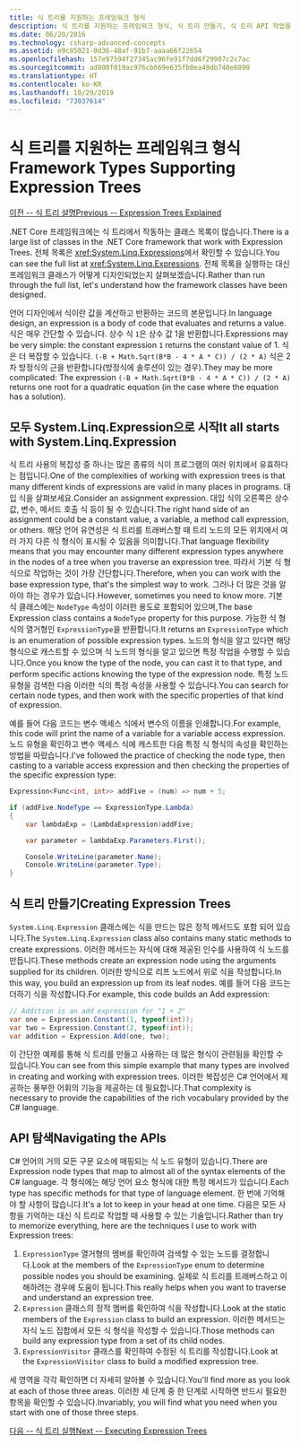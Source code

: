 ```yaml
---
title: 식 트리를 지원하는 프레임워크 형식
description: 식 트리를 지원하는 프레임워크 형식, 식 트리 만들기, 식 트리 API 작업을 위한 기술에 대해 알아봅니다.
ms.date: 06/20/2016
ms.technology: csharp-advanced-concepts
ms.assetid: e9c85021-0d36-48af-91b7-aaaa66f22654
ms.openlocfilehash: 157e97594f27345ac96fe91f7dd6f29907c2c7ac
ms.sourcegitcommit: ad800f019ac976cb669e635fb0ea49db740e6890
ms.translationtype: HT
ms.contentlocale: ko-KR
ms.lasthandoff: 10/29/2019
ms.locfileid: "73037614"
---
```

# <a name="framework-types-supporting-expression-trees"></a><span data-ttu-id="a7a93-103">식 트리를 지원하는 프레임워크 형식</span><span class="sxs-lookup"><span data-stu-id="a7a93-103">Framework Types Supporting Expression Trees</span></span>

[<span data-ttu-id="a7a93-104">이전 -- 식 트리 설명</span><span class="sxs-lookup"><span data-stu-id="a7a93-104">Previous -- Expression Trees Explained</span></span>](expression-trees-explained.md)

<span data-ttu-id="a7a93-105">.NET Core 프레임워크에는 식 트리에서 작동하는 클래스 목록이 많습니다.</span><span class="sxs-lookup"><span data-stu-id="a7a93-105">There is a large list of classes in the .NET Core framework that work with Expression Trees.</span></span>
<span data-ttu-id="a7a93-106">전체 목록은 <xref:System.Linq.Expressions>에서 확인할 수 있습니다.</span><span class="sxs-lookup"><span data-stu-id="a7a93-106">You can see the full list at <xref:System.Linq.Expressions>.</span></span>
<span data-ttu-id="a7a93-107">전체 목록을 실행하는 대신 프레임워크 클래스가 어떻게 디자인되었는지 살펴보겠습니다.</span><span class="sxs-lookup"><span data-stu-id="a7a93-107">Rather than run through the full list, let's understand how the framework classes have been designed.</span></span>

<span data-ttu-id="a7a93-108">언어 디자인에서 식이란 값을 계산하고 반환하는 코드의 본문입니다.</span><span class="sxs-lookup"><span data-stu-id="a7a93-108">In language design, an expression is a body of code that evaluates and returns a value.</span></span> <span data-ttu-id="a7a93-109">식은 매우 간단할 수 있습니다. 상수 식 `1`은 상수 값 1을 반환합니다.</span><span class="sxs-lookup"><span data-stu-id="a7a93-109">Expressions may be very simple: the constant expression `1` returns the constant value of 1.</span></span> <span data-ttu-id="a7a93-110">식은 더 복잡할 수 있습니다. `(-B + Math.Sqrt(B*B - 4 * A * C)) / (2 * A)` 식은 2차 방정식의 근을 반환합니다(방정식에 솔루션이 있는 경우).</span><span class="sxs-lookup"><span data-stu-id="a7a93-110">They may be more complicated: The expression `(-B + Math.Sqrt(B*B - 4 * A * C)) / (2 * A)` returns one root for a quadratic equation (in the case where the equation has a solution).</span></span>  

## <a name="it-all-starts-with-systemlinqexpression"></a><span data-ttu-id="a7a93-111">모두 System.Linq.Expression으로 시작</span><span class="sxs-lookup"><span data-stu-id="a7a93-111">It all starts with System.Linq.Expression</span></span>

<span data-ttu-id="a7a93-112">식 트리 사용의 복잡성 중 하나는 많은 종류의 식이 프로그램의 여러 위치에서 유효하다는 점입니다.</span><span class="sxs-lookup"><span data-stu-id="a7a93-112">One of the complexities of working with expression trees is that many different kinds of expressions are valid in many places in programs.</span></span> <span data-ttu-id="a7a93-113">대입 식을 살펴보세요.</span><span class="sxs-lookup"><span data-stu-id="a7a93-113">Consider an assignment expression.</span></span> <span data-ttu-id="a7a93-114">대입 식의 오른쪽은 상수 값, 변수, 메서드 호출 식 등이 될 수 있습니다.</span><span class="sxs-lookup"><span data-stu-id="a7a93-114">The right hand side of an assignment could be a constant value, a variable, a method call expression, or others.</span></span> <span data-ttu-id="a7a93-115">해당 언어 유연성은 식 트리를 트래버스할 때 트리 노드의 모든 위치에서 여러 가지 다른 식 형식이 표시될 수 있음을 의미합니다.</span><span class="sxs-lookup"><span data-stu-id="a7a93-115">That language flexibility means that you may encounter many different expression types anywhere in the nodes of a tree when you traverse an expression tree.</span></span> <span data-ttu-id="a7a93-116">따라서 기본 식 형식으로 작업하는 것이 가장 간단합니다.</span><span class="sxs-lookup"><span data-stu-id="a7a93-116">Therefore, when you can work with the base expression type, that's the simplest way to work.</span></span> <span data-ttu-id="a7a93-117">그러나 더 많은 것을 알아야 하는 경우가 있습니다.</span><span class="sxs-lookup"><span data-stu-id="a7a93-117">However, sometimes you need to know more.</span></span>
<span data-ttu-id="a7a93-118">기본 식 클래스에는 `NodeType` 속성이 이러한 용도로 포함되어 있으며,</span><span class="sxs-lookup"><span data-stu-id="a7a93-118">The base Expression class contains a `NodeType` property for this purpose.</span></span>
<span data-ttu-id="a7a93-119">가능한 식 형식의 열거형인 `ExpressionType`을 반환합니다.</span><span class="sxs-lookup"><span data-stu-id="a7a93-119">It returns an `ExpressionType` which is an enumeration of possible expression types.</span></span>
<span data-ttu-id="a7a93-120">노드의 형식을 알고 있다면 해당 형식으로 캐스트할 수 있으며 식 노드의 형식을 알고 있으면 특정 작업을 수행할 수 있습니다.</span><span class="sxs-lookup"><span data-stu-id="a7a93-120">Once you know the type of the node, you can cast it to that type, and perform specific actions knowing the type of the expression node.</span></span> <span data-ttu-id="a7a93-121">특정 노드 유형을 검색한 다음 이러한 식의 특정 속성을 사용할 수 있습니다.</span><span class="sxs-lookup"><span data-stu-id="a7a93-121">You can search for certain node types, and then work with the specific properties of that kind of expression.</span></span>

<span data-ttu-id="a7a93-122">예를 들어 다음 코드는 변수 액세스 식에서 변수의 이름을 인쇄합니다.</span><span class="sxs-lookup"><span data-stu-id="a7a93-122">For example, this code will print the name of a variable for a variable access expression.</span></span> <span data-ttu-id="a7a93-123">노드 유형을 확인하고 변수 액세스 식에 캐스트한 다음 특정 식 형식의 속성을 확인하는 방법을 따랐습니다.</span><span class="sxs-lookup"><span data-stu-id="a7a93-123">I've followed the practice of checking the node type, then casting to a variable access expression and then checking the properties of the specific expression type:</span></span>

```csharp
Expression<Func<int, int>> addFive = (num) => num + 5;

if (addFive.NodeType == ExpressionType.Lambda)
{
    var lambdaExp = (LambdaExpression)addFive;

    var parameter = lambdaExp.Parameters.First();

    Console.WriteLine(parameter.Name);
    Console.WriteLine(parameter.Type);
}
```

## <a name="creating-expression-trees"></a><span data-ttu-id="a7a93-124">식 트리 만들기</span><span class="sxs-lookup"><span data-stu-id="a7a93-124">Creating Expression Trees</span></span>

<span data-ttu-id="a7a93-125">`System.Linq.Expression` 클래스에는 식을 만드는 많은 정적 메서드도 포함 되어 있습니다.</span><span class="sxs-lookup"><span data-stu-id="a7a93-125">The `System.Linq.Expression` class also contains many static methods to create expressions.</span></span> <span data-ttu-id="a7a93-126">이러한 메서드는 자식에 대해 제공된 인수를 사용하여 식 노드를 만듭니다.</span><span class="sxs-lookup"><span data-stu-id="a7a93-126">These methods create an expression node using the arguments supplied for its children.</span></span> <span data-ttu-id="a7a93-127">이러한 방식으로 리프 노드에서 위로 식을 작성합니다.</span><span class="sxs-lookup"><span data-stu-id="a7a93-127">In this way, you build an expression up from its leaf nodes.</span></span> <span data-ttu-id="a7a93-128">예를 들어 다음 코드는 더하기 식을 작성합니다.</span><span class="sxs-lookup"><span data-stu-id="a7a93-128">For example, this code builds an Add expression:</span></span>

```csharp
// Addition is an add expression for "1 + 2"
var one = Expression.Constant(1, typeof(int));
var two = Expression.Constant(2, typeof(int));
var addition = Expression.Add(one, two);
```

<span data-ttu-id="a7a93-129">이 간단한 예제를 통해 식 트리를 만들고 사용하는 데 많은 형식이 관련됨을 확인할 수 있습니다.</span><span class="sxs-lookup"><span data-stu-id="a7a93-129">You can see from this simple example that many types are involved in creating and working with expression trees.</span></span> <span data-ttu-id="a7a93-130">이러한 복잡성은 C# 언어에서 제공하는 풍부한 어휘의 기능을 제공하는 데 필요합니다.</span><span class="sxs-lookup"><span data-stu-id="a7a93-130">That complexity is necessary to provide the capabilities of the rich vocabulary provided by the C# language.</span></span>

## <a name="navigating-the-apis"></a><span data-ttu-id="a7a93-131">API 탐색</span><span class="sxs-lookup"><span data-stu-id="a7a93-131">Navigating the APIs</span></span>
<span data-ttu-id="a7a93-132">C# 언어의 거의 모든 구문 요소에 매핑되는 식 노드 유형이 있습니다.</span><span class="sxs-lookup"><span data-stu-id="a7a93-132">There are Expression node types that map to almost all of the syntax elements of the C# language.</span></span> <span data-ttu-id="a7a93-133">각 형식에는 해당 언어 요소 형식에 대한 특정 메서드가 있습니다.</span><span class="sxs-lookup"><span data-stu-id="a7a93-133">Each type has specific methods for that type of language element.</span></span> <span data-ttu-id="a7a93-134">한 번에 기억해야 할 사항이 많습니다.</span><span class="sxs-lookup"><span data-stu-id="a7a93-134">It's a lot to keep in your head at one time.</span></span> <span data-ttu-id="a7a93-135">다음은 모든 사항을 기억하는 대신 식 트리로 작업할 때 사용할 수 있는 기술입니다.</span><span class="sxs-lookup"><span data-stu-id="a7a93-135">Rather than try to memorize everything, here are the techniques I use to work with Expression trees:</span></span>

1. <span data-ttu-id="a7a93-136">`ExpressionType` 열거형의 멤버를 확인하여 검색할 수 있는 노드를 결정합니다.</span><span class="sxs-lookup"><span data-stu-id="a7a93-136">Look at the members of the `ExpressionType` enum to determine possible nodes you should be examining.</span></span> <span data-ttu-id="a7a93-137">실제로 식 트리를 트래버스하고 이해하려는 경우에 도움이 됩니다.</span><span class="sxs-lookup"><span data-stu-id="a7a93-137">This really helps when you want to traverse and understand an expression tree.</span></span>
2. <span data-ttu-id="a7a93-138">`Expression` 클래스의 정적 멤버를 확인하여 식을 작성합니다.</span><span class="sxs-lookup"><span data-stu-id="a7a93-138">Look at the static members of the `Expression` class to build an expression.</span></span> <span data-ttu-id="a7a93-139">이러한 메서드는 자식 노드 집합에서 모든 식 형식을 작성할 수 있습니다.</span><span class="sxs-lookup"><span data-stu-id="a7a93-139">Those methods can build any expression type from a set of its child nodes.</span></span>
3. <span data-ttu-id="a7a93-140">`ExpressionVisitor` 클래스를 확인하여 수정된 식 트리를 작성합니다.</span><span class="sxs-lookup"><span data-stu-id="a7a93-140">Look at the `ExpressionVisitor` class to build a modified expression tree.</span></span>

<span data-ttu-id="a7a93-141">세 영역을 각각 확인하면 더 자세히 알아볼 수 있습니다.</span><span class="sxs-lookup"><span data-stu-id="a7a93-141">You'll find more as you look at each of those three areas.</span></span> <span data-ttu-id="a7a93-142">이러한 세 단계 중 한 단계로 시작하면 반드시 필요한 항목을 확인할 수 있습니다.</span><span class="sxs-lookup"><span data-stu-id="a7a93-142">Invariably, you will find what you need when you start with one of those three steps.</span></span>
 
 [<span data-ttu-id="a7a93-143">다음 -- 식 트리 실행</span><span class="sxs-lookup"><span data-stu-id="a7a93-143">Next -- Executing Expression Trees</span></span>](expression-trees-execution.md)
